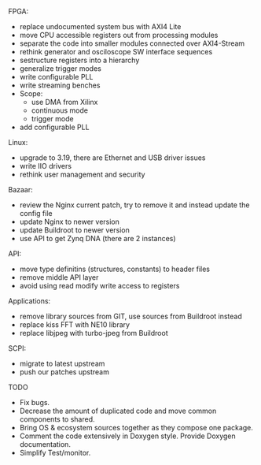 FPGA:
- replace undocumented system bus with AXI4 Lite
- move CPU accessible registers out from processing modules
- separate the code into smaller modules connected over AXI4-Stream
- rethink generator and osciloscope SW interface sequences
- sestructure registers into a hierarchy
- generalize trigger modes
- write configurable PLL
- write streaming benches
- Scope:
  - use DMA from Xilinx
  - continuous mode
  - trigger mode
- add configurable PLL

Linux:
- upgrade to 3.19, there are Ethernet and USB driver issues
- write IIO drivers
- rethink user management and security

Bazaar:
- review the Nginx current patch, try to remove it and instead update the config file
- update Nginx to newer version
- update Buildroot to newer version
- use API to get Zynq DNA (there are 2 instances)

API:
- move type definitins (structures, constants) to header files
- remove middle API layer
- avoid using read modify write access to registers

Applications:
- remove library sources from GIT, use sources from Buildroot instead
- replace kiss FFT with NE10 library
- replace libjpeg with turbo-jpeg from Buildroot

SCPI:
- migrate to latest upstream
- push our patches upstream


TODO

* Fix bugs.
* Decrease the amount of duplicated code and move common components
  to shared.
* Bring OS & ecosystem sources together as they compose one package.
* Comment the code extensively in Doxygen style. Provide Doxygen
  documentation.
* Simplify Test/monitor.

